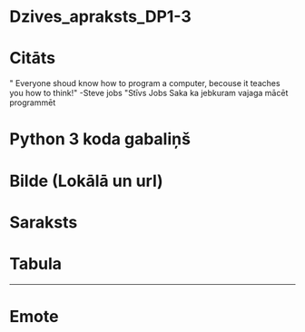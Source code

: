 # Dzives_apraksts_DP1-3

# Citāts

" Everyone shoud know how to program a computer, becouse it teaches you how to think!"
-Steve jobs
"Stīvs Jobs Saka ka jebkuram vajaga mācēt programmēt

# Python 3 koda gabaliņš



# Bilde (Lokālā un url)



# Saraksts



# Tabula



---



# Emote